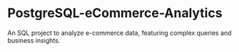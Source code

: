 # PostgreSQL-eCommerce-Analytics
An SQL project to analyze e-commerce data, featuring complex queries and business insights.
